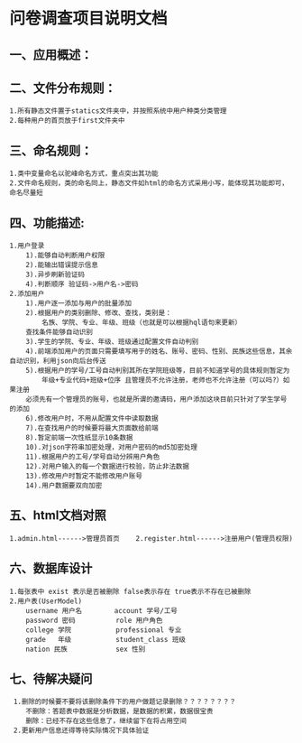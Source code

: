 问卷调查项目说明文档
==================
一、应用概述：
-----------
二、文件分布规则：
---------------
    1.所有静态文件置于statics文件夹中，并按照系统中用户种类分类管理
    2.每种用户的首页放于first文件夹中
三、命名规则：
---------------
    1.类中变量命名以驼峰命名方式，重点突出其功能
    2.文件命名规则，类的命名同上，静态文件如html的命名方式采用小写，能体现其功能即可，命名尽量短
四、功能描述:
-------------
    1.用户登录
        1).能够自动判断用户权限
        2).能输出错误提示信息
        3).异步刷新验证码
        4).判断顺序 验证码->用户名->密码
    2.添加用户
        1).用户逐一添加与用户的批量添加
        2).根据用户的类别删除、修改、查找，类别是：
            名族、学院、专业、年级、班级（也就是可以根据hql语句来更新）
        查找条件能够自动识别
        3).学生的学院、专业、年级、班级通过配置文件自动判别
        4).前端添加用户的页面只需要填写用于的姓名、账号、密码、性别、民族这些信息，其余自动识别，利用json向后台传送
        5).根据用户的学号/工号自动判别其所在学院班级等，目前不知道学号的具体规则暂定为
            年级+专业代码+班级+位序 且管理员不允许注册，老师也不允许注册（可以吗?）如果注册
        必须先有一个管理员的账号，也就是所谓的邀请码，用户添加这块目前只针对了学生学号的添加
        6).修改用户时，不用从配置文件中读取数据
        7).在查找用户的时候要将最大页面数给前端
        8).暂定前端一次性纸显示10条数据
        10).对json字符串加密处理，对用户密码的md5加密处理
        11).根据用户的工号/学号自动分辨用户角色
        12).对用户输入的每一个数据进行校验，防止非法数据
        13).修改用户时暂定不能修改用户账号
        14).用户数据要双向加密
五、html文档对照
----------
    1.admin.html------>管理员首页    2.register.html------>注册用户(管理员权限)
六、数据库设计
-------------
    1.每张表中 exist 表示是否被删除 false表示存在 true表示不存在已被删除
    2.用户表(UserModel)
        username 用户名        account 学号/工号
        password 密码          role 用户角色
        college 学院           professional 专业
        grade   年级           student_class 班级
        nation 民族            sex 性别
七、待解决疑问
-------------
     1.删除的时候要不要将该删除条件下的用户做题记录删除？？？？？？？？
        不删除：答题表中数据是分析数据，是数据的积累，数据很宝贵
        删除：已经不存在这些信息了，继续留下在将占用空间
     2.更新用户信息还得等待实际情况下具体验证
